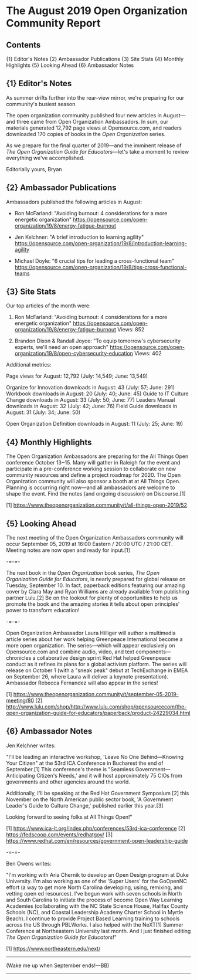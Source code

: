 # The August 2019 Open Organization Community Report
## Contents

{1} Editor's Notes
{2} Ambassador Publications
{3} Site Stats
{4} Monthly Highlights
{5} Looking Ahead
{6} Ambassador Notes

## {1} Editor's Notes

As summer drifts further into the rear-view mirror, we're preparing for our community's busiest season.

The open organization community published four new articles in August—and three came from Open Organization Ambassadors. In sum, our materials generated 12,792 page views at Opensource.com, and readers downloaded 170 copies of books in the _Open Organization_ series.

As we prepare for the final quarter of 2019—and the imminent release of _The Open Organization Guide for Educators_—let's take a moment to review everything we've accomplished.

Editorially yours,
Bryan

## {2} Ambassador Publications

Ambassadors published the following articles in August:

* Ron McFarland: "Avoiding burnout: 4 considerations for a more energetic organization"
https://opensource.com/open-organization/19/8/energy-fatigue-burnout

* Jen Kelchner: "A brief introduction to learning agility"
https://opensource.com/open-organization/19/8/introduction-learning-agility

* Michael Doyle: "6 crucial tips for leading a cross-functional team"
https://opensource.com/open-organization/19/8/tips-cross-functional-teams

## {3} Site Stats

Our top articles of the month were:

1. Ron McFarland: "Avoiding burnout: 4 considerations for a more energetic organization"
https://opensource.com/open-organization/19/8/energy-fatigue-burnout
Views: 852

2. Brandon Dixon & Randall Joyce: "To equip tomorrow's cybersecurity experts, we'll need an open approach"
https://opensource.com/open-organization/19/8/open-cybersecurity-education
Views: 402

Additional metrics:

Page views for August: 12,792 (July: 14,549; June: 13,549)

Organize for Innovation downloads in August: 43 (July: 57; June: 291)
Workbook downloads in August: 20 (July: 40; June: 45)
Guide to IT Culture Change downloads in August: 33 (July: 50; June: 77)
Leaders Manual downloads in August: 32 (July: 42; June: 76)
Field Guide downloads in August: 31 (July: 34; June: 50)

Open Organization Definition downloads in August: 11 (July: 25; June: 19)

## {4} Monthly Highlights

The Open Organization Ambassadors are preparing for the All Things Open conference October 13‒15. Many will gather in Raleigh for the event and participate in a pre-conference working session to collaborate on new community resources and define a project roadmap for 2020. The Open Organization community will also sponsor a booth at at All Things Open. Planning is occurring right now—and all ambassadors are welcome to shape the event. Find the notes (and ongoing discussion) on Discourse.[1]

[1] https://www.theopenorganization.community/t/all-things-open-2019/52

## {5} Looking Ahead

The next meeting of the Open Organization Ambassadors community will occur September 05, 2019 at 16:00 Eastern / 20:00 UTC / 21:00 CET. Meeting notes are now open and ready for input.[1]

-=-=-

The next book in the _Open Organization_ book series, _The Open Organization Guide for Educators_, is nearly prepared for global release on Tuesday, September 10. In fact, paperback editions featuring our amazing cover by Clara May and Ryan Williams are already available from publishing partner Lulu.[2] Be on the lookout for plenty of opportunities to help us promote the book and the amazing stories it tells about open principles' power to transform education!

-=-=-

Open Organization Ambassador Laura Hilliger will author a multimedia article series about her work helping Greenpeace International become a more open organization. The series—which will appear exclusively on Opensource.com and combine audio, video, and text components—chronicles a collaborative design sprint Red Hat helped Greenpeace conduct as it refines its plans for a global activism platform. The series will release on October 1 (with a "sneak peak" debut at TechExchange in EMEA on September 26, where Laura will deliver a keynote presentation). Ambassador Rebecca Fernandez will also appear in the series!

[1] https://www.theopenorganization.community/t/september-05-2019-meeting/80
[2] http://www.lulu.com/shop/http://www.lulu.com/shop/opensourcecom/the-open-organization-guide-for-educators/paperback/product-24229034.html

## {6} Ambassador Notes

Jen Kelchner writes:

"I'll be leading an interactive workshop, 'Leave No One Behind—Knowing Your Citizen" at the 53rd ICA Conference in Bucharest the end of September.[1] This conference's theme is "Seamless Government—Anticipating Citizen's Needs,' and it will host approximately 75 CIOs from governments and other agencies around the world.

Additionally, I'll be speaking at the Red Hat Government Symposium [2] this November on the North American public sector book, 'A Government Leader's Guide to Culture Change,' published earlier this year.[3]

Looking forward to seeing folks at All Things Open!"

[1] https://www.ica-it.org/index.php/conferences/53rd-ica-conference
[2] https://fedscoop.com/events/redhatgov/
[3] https://www.redhat.com/en/resources/government-open-leadership-guide

-=-=-

Ben Owens writes:

"I'm working with Aria Chernik to develop an Open Design program at Duke University. I'm also working as one of the 'Super Users' for the GoOpenNC effort (a way to get more North Carolina developing, using, remixing, and vetting open ed resources). I've begun work with seven schools in North and South Carolina to initiate the process of become Open Way Learning Academies (collaborating with the NC State Science House, Halifax County Schools (NC), and Coastal Leadership Academy Charter School in Myrtle Beach). I continue to provide Project Based Learning training to schools across the US through PBLWorks. I also helped with the NeXT[1] Summer Conference at Northeastern University last month. And I just finished editing _The Open Organization Guide for Educators_!"

[1] https://www.northeastern.edu/next/

-----

(Wake me up when September ends!—BB)

-------------------------
